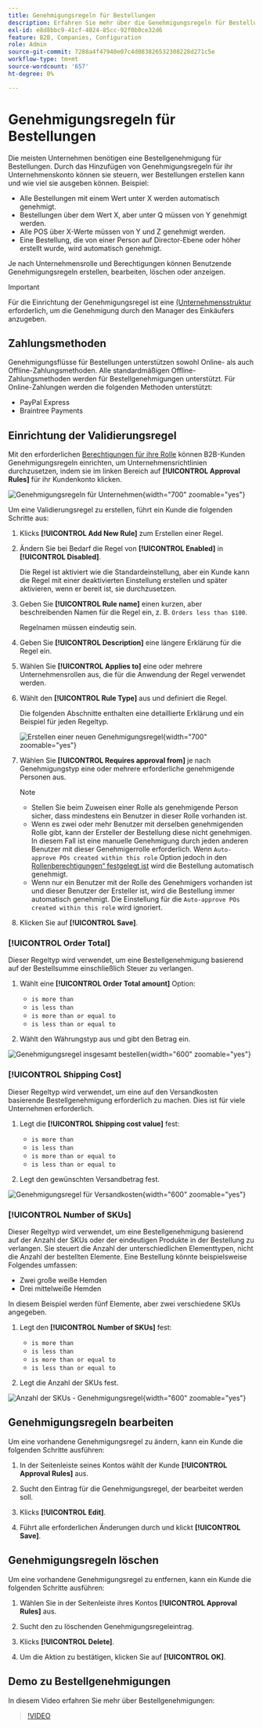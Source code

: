 ```yaml
---
title: Genehmigungsregeln für Bestellungen
description: Erfahren Sie mehr über die Genehmigungsregeln für Bestellungen und wie Unternehmensadministratoren sie in der Storefront definieren können.
exl-id: e8d8bbc9-41cf-4024-85cc-92f0b0ce32d6
feature: B2B, Companies, Configuration
role: Admin
source-git-commit: 7288a4f47940e07c4d083826532308228d271c5e
workflow-type: tm+mt
source-wordcount: '657'
ht-degree: 0%

---
```


# Genehmigungsregeln für Bestellungen

Die meisten Unternehmen benötigen eine Bestellgenehmigung für Bestellungen. Durch das Hinzufügen von Genehmigungsregeln für ihr Unternehmenskonto können sie steuern, wer Bestellungen erstellen kann und wie viel sie ausgeben können. Beispiel:

* Alle Bestellungen mit einem Wert unter X werden automatisch genehmigt.
* Bestellungen über dem Wert X, aber unter Q müssen von Y genehmigt werden.
* Alle POS über X-Werte müssen von Y und Z genehmigt werden.
* Eine Bestellung, die von einer Person auf Director-Ebene oder höher erstellt wurde, wird automatisch genehmigt.

Je nach Unternehmensrolle und Berechtigungen können Benutzende Genehmigungsregeln erstellen, bearbeiten, löschen oder anzeigen.

>[!IMPORTANT]
>
>Für die Einrichtung der Genehmigungsregel ist eine [ (Unternehmensstruktur](account-company-structure.md) erforderlich, um die Genehmigung durch den Manager des Einkäufers anzugeben.

## Zahlungsmethoden

Genehmigungsflüsse für Bestellungen unterstützen sowohl Online- als auch Offline-Zahlungsmethoden. Alle standardmäßigen Offline-Zahlungsmethoden werden für Bestellgenehmigungen unterstützt. Für Online-Zahlungen werden die folgenden Methoden unterstützt:

* PayPal Express
* Braintree Payments


## Einrichtung der Validierungsregel

Mit den erforderlichen [Berechtigungen für ihre Rolle](account-company-roles-permissions.md) können B2B-Kunden Genehmigungsregeln einrichten, um Unternehmensrichtlinien durchzusetzen, indem sie im linken Bereich auf **[!UICONTROL Approval Rules]** für ihr Kundenkonto klicken.

![Genehmigungsregeln für Unternehmen](./assets/approval-rules.png){width="700" zoomable="yes"}

Um eine Validierungsregel zu erstellen, führt ein Kunde die folgenden Schritte aus:

1. Klicks **[!UICONTROL Add New Rule]** zum Erstellen einer Regel.

1. Ändern Sie bei Bedarf die Regel von **[!UICONTROL Enabled]** in **[!UICONTROL Disabled]**.

   Die Regel ist aktiviert wie die Standardeinstellung, aber ein Kunde kann die Regel mit einer deaktivierten Einstellung erstellen und später aktivieren, wenn er bereit ist, sie durchzusetzen.

1. Geben Sie **[!UICONTROL Rule name]** einen kurzen, aber beschreibenden Namen für die Regel ein, z. B. `Orders less than $100`.

   Regelnamen müssen eindeutig sein.

1. Geben Sie **[!UICONTROL Description]** eine längere Erklärung für die Regel ein.

1. Wählen Sie **[!UICONTROL Applies to]** eine oder mehrere Unternehmensrollen aus, die für die Anwendung der Regel verwendet werden.

1. Wählt den **[!UICONTROL Rule Type]** aus und definiert die Regel.

   Die folgenden Abschnitte enthalten eine detaillierte Erklärung und ein Beispiel für jeden Regeltyp.

   ![Erstellen einer neuen Genehmigungsregel](./assets/approval-rules-create.png){width="700" zoomable="yes"}

1. Wählen Sie **[!UICONTROL Requires approval from]** je nach Genehmigungstyp eine oder mehrere erforderliche genehmigende Personen aus.

   >[!NOTE]
   >
   >* Stellen Sie beim Zuweisen einer Rolle als genehmigende Person sicher, dass mindestens ein Benutzer in dieser Rolle vorhanden ist.
   >* Wenn es zwei oder mehr Benutzer mit derselben genehmigenden Rolle gibt, kann der Ersteller der Bestellung diese nicht genehmigen. In diesem Fall ist eine manuelle Genehmigung durch jeden anderen Benutzer mit dieser Genehmigerrolle erforderlich. Wenn `Auto-approve POs created within this role` Option jedoch in den [Rollenberechtigungen“ festgelegt ist](account-company-roles-permissions.md) wird die Bestellung automatisch genehmigt.
   >* Wenn nur ein Benutzer mit der Rolle des Genehmigers vorhanden ist und dieser Benutzer der Ersteller ist, wird die Bestellung immer automatisch genehmigt. Die Einstellung für die `Auto-approve POs created within this role` wird ignoriert.

1. Klicken Sie auf **[!UICONTROL Save]**.

### [!UICONTROL Order Total]

Dieser Regeltyp wird verwendet, um eine Bestellgenehmigung basierend auf der Bestellsumme einschließlich Steuer zu verlangen.

1. Wählt eine **[!UICONTROL Order Total amount]** Option:

   * `is more than`
   * `is less than`
   * `is more than or equal to`
   * `is less than or equal to`

1. Wählt den Währungstyp aus und gibt den Betrag ein.

![Genehmigungsregel insgesamt bestellen](./assets/approval-rules-order-total.png){width="600" zoomable="yes"}

### [!UICONTROL Shipping Cost]

Dieser Regeltyp wird verwendet, um eine auf den Versandkosten basierende Bestellgenehmigung erforderlich zu machen. Dies ist für viele Unternehmen erforderlich.

1. Legt die **[!UICONTROL Shipping cost value]** fest:

   * `is more than`
   * `is less than`
   * `is more than or equal to`
   * `is less than or equal to`

1. Legt den gewünschten Versandbetrag fest.

![Genehmigungsregel für Versandkosten](./assets/approval-rules-shipping-cost.png){width="600" zoomable="yes"}

### [!UICONTROL Number of SKUs]

Dieser Regeltyp wird verwendet, um eine Bestellgenehmigung basierend auf der Anzahl der SKUs oder der eindeutigen Produkte in der Bestellung zu verlangen. Sie steuert die Anzahl der unterschiedlichen Elementtypen, nicht die Anzahl der bestellten Elemente. Eine Bestellung könnte beispielsweise Folgendes umfassen:

* Zwei große weiße Hemden
* Drei mittelweiße Hemden

In diesem Beispiel werden fünf Elemente, aber zwei verschiedene SKUs angegeben.

1. Legt den **[!UICONTROL Number of SKUs]** fest:

   * `is more than`
   * `is less than`
   * `is more than or equal to`
   * `is less than or equal to`

1. Legt die Anzahl der SKUs fest.

![Anzahl der SKUs - Genehmigungsregel](./assets/approval-rules-number-skus.png){width="600" zoomable="yes"}

## Genehmigungsregeln bearbeiten

Um eine vorhandene Genehmigungsregel zu ändern, kann ein Kunde die folgenden Schritte ausführen:

1. In der Seitenleiste seines Kontos wählt der Kunde **[!UICONTROL Approval Rules]** aus.

1. Sucht den Eintrag für die Genehmigungsregel, der bearbeitet werden soll.

1. Klicks **[!UICONTROL Edit]**.

1. Führt alle erforderlichen Änderungen durch und klickt **[!UICONTROL Save]**.

## Genehmigungsregeln löschen

Um eine vorhandene Genehmigungsregel zu entfernen, kann ein Kunde die folgenden Schritte ausführen:

1. Wählen Sie in der Seitenleiste ihres Kontos **[!UICONTROL Approval Rules]** aus.

1. Sucht den zu löschenden Genehmigungsregeleintrag.

1. Klicks **[!UICONTROL Delete]**.

1. Um die Aktion zu bestätigen, klicken Sie auf **[!UICONTROL OK]**.

## Demo zu Bestellgenehmigungen

In diesem Video erfahren Sie mehr über Bestellgenehmigungen:

>[!VIDEO](https://video.tv.adobe.com/v/344450?quality=12&learn=on)
